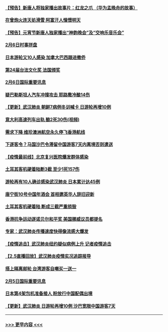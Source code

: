 #### [【预告】新唐人将独家播出故事片：红龙之爪 （华为孟晚舟的故事）](../pages/prog202/a102767728.md?t=02070902) 
#### [在曾炮火连天処滑雪 阿富汗人憧憬明天](../pages/prog202/a102771290.md?t=02070902) 
#### [【预告】元宵节新唐人独家播出“神韵晚会”及“交响乐音乐会”](../pages/prog202/a102767674.md?t=02070902) 
#### [2月6日时事拼盘](../pages/prog202/a102771225.md?t=02070902) 
#### [日本游轮又10人感染 加拿大巴西跟进撤侨](../pages/prog202/a102771084.md?t=02070902) 
#### [第24届台法文化奖 法国颁奖](../pages/prog202/a102771032.md?t=02070902) 
#### [2月6日国际重要讯息](../pages/prog202/a102770794.md?t=02070902) 
#### [疑巴勒斯坦人汽车冲撞攻击 耶路撒冷酿14伤](../pages/prog202/a102770586.md?t=02070902) 
#### [【更新】武汉肺炎 朝鲜7病例冬训喊卡 日游轮再增10例](../pages/prog202/a102770740.md?t=02070902) 
#### [意大利高速列车出轨 酿2死30伤(视频)](../pages/prog202/a102770762.md?t=02070902) 
#### [需求下降 维珍澳洲航空永久停飞香港航线](../pages/prog202/a102770751.md?t=02070902) 
#### [下逐客令？马国沙巴令滞留中国游客7天内离境否则遣送](../pages/prog202/a102770640.md?t=02070902) 
#### [【疫情最前线】北京复兴医院爆发群体感染](../pages/prog202/a102770602.md?t=02070902) 
#### [土耳其客机硬着陆断3截 至少1死157伤](../pages/prog202/a102770508.md?t=02070902) 
#### [游轮再有10人确诊感染武汉肺炎 日本累计达45例](../pages/prog202/a102770476.md?t=02070902) 
#### [唐宁街10号中国年酒会 首相邀英华人辞旧迎新](../pages/prog202/a102770458.md?t=02070902) 
#### [土耳其客机硬着陆 断成三截严重损毁](../pages/prog202/a102770239.md?t=02070902) 
#### [香港抗争运动逐诺贝尔和平奖 美国挪威议员都提名](../pages/prog202/a102770390.md?t=02070902) 
#### [专家：武汉肺炎传播速度快得像流感大爆发](../pages/prog202/a102770132.md?t=02070902) 
#### [【疫情追击】武汉肺炎纽约疑似病例上升 记者疫情追击](../pages/prog202/a102770000.md?t=02070902) 
#### [【2.5直播回放】武汉肺炎疫情实况追踪报导](../pages/prog202/a102769913.md?t=02070902) 
#### [搭上隔离邮轮 台湾游客自嘲买一送一](../pages/prog202/a102769845.md?t=02070902) 
#### [2月5日国际重要讯息](../pages/prog202/a102769821.md?t=02070902) 
#### [日本第4架包机准备接人 盼放行中国配偶出境](../pages/prog202/a102769765.md?t=02070902) 
#### [【更新】武汉肺炎 日游轮再增10例 沙巴宽限中国游客7天](../pages/prog202/a102758911.md?t=02070902) 

----
#### [ >>> 更早内容 <<< ](../indexes/prog202-earlier.md)
